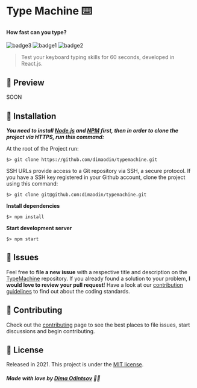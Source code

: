 # Type Machine ⌨️
#### How fast can you type?

![badge3](https://img.shields.io/badge/react-%2320232a.svg?style=for-the-badge&logo=react&logoColor=%2361DAFB) ![badge1](https://img.shields.io/badge/javascript-%23323330.svg?style=for-the-badge&logo=javascript&logoColor=%23F7DF1E) ![badge2](https://img.shields.io/badge/css3-%231572B6.svg?style=for-the-badge&logo=css3&logoColor=white)
> Test your keyboard typing skills for 60 seconds, developed in React.js.


## :rocket: Preview

SOON


## :construction_worker: Installation

***You need to install [Node.js](https://nodejs.org/en/download/) and [NPM](https://www.npmjs.com/) first, then in order to clone the project via HTTPS, run this command:***

At the root of the Project run:

```
$> git clone https://github.com/dimaodin/typemachine.git
```

SSH URLs provide access to a Git repository via SSH, a secure protocol. If you have a SSH key registered in your Github account, clone the project using this command:

```
$> git clone git@github.com:dimaodin/typemachine.git
```

**Install dependencies**

```
$> npm install
```

**Start development server**

```
$> npm start
```


## :bug: Issues

Feel free to **file a new issue** with a respective title and description on the [TypeMachine](https://github.com/dimaodin/TypeMachine/issues) repository. If you already found a solution to your problem, **I would love to review your pull request**! Have a look at our [contribution guidelines](https://github.com/dimaodin/TypeMachine/master/CONTRIBUTING.md) to find out about the coding standards.


## :tada: Contributing

Check out the [contributing](https://github.com/dimaodin/TypeMachine/master/CONTRIBUTING.md) page to see the best places to file issues, start discussions and begin contributing.


## :closed_book: License

Released in 2021.
This project is under the [MIT license](https://github.com/dimaodin/TypeMachine/master/LICENSE).



##### Made with love by [Dima Odintsov](https://github.com/DimaOdin) 💜🚀
